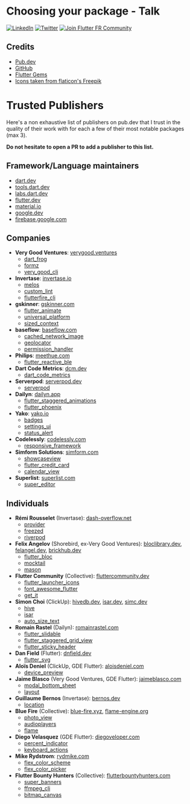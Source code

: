 # Choosing your package - Talk

[![LinkedIn](https://img.shields.io/badge/linkedin%20-%230077B5.svg?logo=linkedin&logoColor=white)](https://www.linkedin.com/in/guillaume2-roux/)
[![Twitter](https://img.shields.io/twitter/follow/TesteurManiak)](https://twitter.com/TesteurManiak)
[![Join Flutter FR Community](https://dcbadge.vercel.app/api/server/BCqyRcQ2ns?style=flat)](https://discord.gg/BCqyRcQ2ns)

## Credits

* [Pub.dev](https://pub.dev)
* [GitHub](https://github.com)
* [Flutter Gems](https://fluttergems.dev)
* [Icons taken from flaticon's Freepik](https://www.flaticon.com/authors/freepik)

# Trusted Publishers

Here's a non exhaustive list of publishers on pub.dev that I trust in the quality of their work with for each a few of their most notable packages (max 3).

**Do not hesitate to open a PR to add a publisher to this list.**

## Framework/Language maintainers

* [dart.dev](https://pub.dev/publishers/dart.dev/packages)
* [tools.dart.dev](https://pub.dev/publishers/tools.dart.dev/packages)
* [labs.dart.dev](https://pub.dev/publishers/labs.dart.dev/packages)
* [flutter.dev](https://pub.dev/publishers/flutter.dev/packages)
* [material.io](https://pub.dev/publishers/material.io/packages)
* [google.dev](https://pub.dev/publishers/google.dev/packages)
* [firebase.google.com](https://pub.dev/publishers/firebase.google.com/packages)

## Companies

* **Very Good Ventures**: [verygood.ventures](https://pub.dev/publishers/verygood.ventures/packages)
    * [dart_frog](https://pub.dev/packages/dart_frog)
    * [formz](https://pub.dev/packages/formz)
    * [very_good_cli](https://pub.dev/packages/very_good_cli)
* **Invertase**: [invertase.io](https://pub.dev/publishers/invertase.io/packages)
    * [melos](https://pub.dev/packages/melos)
    * [custom_lint](https://pub.dev/packages/custom_lint)
    * [flutterfire_cli](https://pub.dev/packages/flutterfire_cli)
* **gskinner**: [gskinner.com](https://pub.dev/publishers/gskinner.com/packages)
    * [flutter_animate](https://pub.dev/packages/flutter_animate)
    * [universal_platform](https://pub.dev/packages/universal_platform)
    * [sized_context](https://pub.dev/packages/sized_context)
* **baseflow**: [baseflow.com](https://pub.dev/publishers/baseflow.com/packages)
    * [cached_network_image](https://pub.dev/packages/cached_network_image)
    * [geolocator](https://pub.dev/packages/geolocator)
    * [permission_handler](https://pub.dev/packages/permission_handler)
* **Philips**: [meethue.com](https://pub.dev/publishers/meethue.com/packages)
    * [flutter_reactive_ble](https://pub.dev/packages/flutter_reactive_ble)
* **Dart Code Metrics**: [dcm.dev](https://pub.dev/publishers/dcm.dev/packages)
    * [dart_code_metrics](https://pub.dev/packages/dart_code_metrics)
* **Serverpod**: [serverpod.dev](https://pub.dev/publishers/serverpod.dev/packages)
    * [serverpod](https://pub.dev/packages/serverpod)
* **Dailyn**: [dailyn.app](https://pub.dev/publishers/dailyn.app/packages)
    * [flutter_staggered_animations](https://pub.dev/packages/flutter_staggered_animations)
    * [flutter_phoenix](https://pub.dev/packages/flutter_phoenix)
* **Yako**: [yako.io](https://pub.dev/publishers/yako.io/packages)
    * [badges](https://pub.dev/packages/badges)
    * [settings_ui](https://pub.dev/packages/settings_ui)
    * [status_alert](https://pub.dev/packages/status_alert)
* **Codelessly**: [codelessly.com](https://pub.dev/publishers/codelessly.com/packages)
    * [responsive_framework](https://pub.dev/packages/responsive_framework)
* **Simform Solutions**: [simform.com](https://pub.dev/publishers/simform.com/packages)
    * [showcaseview](https://pub.dev/packages/showcaseview)
    * [flutter_credit_card](https://pub.dev/packages/flutter_credit_card)
    * [calendar_view](https://pub.dev/packages/calendar_view)
* **Superlist**: [superlist.com](https://pub.dev/publishers/superlist.com/packages)
    * [super_editor](https://pub.dev/packages/super_editor)

## Individuals

* **Rémi Rousselet** (Invertase): [dash-overflow.net](https://pub.dev/publishers/dash-overflow.net/packages)
    * [provider](https://pub.dev/packages/provider)
    * [freezed](https://pub.dev/packages/freezed)
    * [riverpod](https://pub.dev/packages/riverpod)
* **Felix Angelov** (Shorebird, ex-Very Good Ventures): [bloclibrary.dev](https://pub.dev/publishers/bloclibrary.dev/packages), [felangel.dev](https://pub.dev/publishers/felangel.dev/packages), [brickhub.dev](https://pub.dev/publishers/brickhub.dev/packages)
    * [flutter_bloc](https://pub.dev/packages/flutter_bloc)
    * [mocktail](https://pub.dev/packages/mocktail)
    * [mason](https://pub.dev/packages/mason)
* **Flutter Community** (Collective): [fluttercommunity.dev](https://pub.dev/publishers/fluttercommunity.dev/packages)
    * [flutter_launcher_icons](https://pub.dev/packages/flutter_launcher_icons)
    * [font_awesome_flutter](https://pub.dev/packages/font_awesome_flutter)
    * [get_it](https://pub.dev/packages/get_it)
* **Simon Choi** (ClickUp): [hivedb.dev](https://pub.dev/publishers/hivedb.dev/packages), [isar.dev](https://pub.dev/publishers/isar.dev/packages), [simc.dev](https://pub.dev/publishers/simc.dev/packages)
    * [hive](https://pub.dev/packages/hive)
    * [isar](https://pub.dev/packages/isar)
    * [auto_size_text](https://pub.dev/packages/auto_size_text)
* **Romain Rastel** (Dailyn): [romainrastel.com](https://pub.dev/publishers/romainrastel.com/packages)
    * [flutter_slidable](https://pub.dev/packages/flutter_slidable)
    * [flutter_staggered_grid_view](https://pub.dev/packages/flutter_staggered_grid_view)
    * [flutter_sticky_header](https://pub.dev/packages/flutter_sticky_header)
* **Dan Field** (Flutter): [dnfield.dev](https://pub.dev/publishers/dnfield.dev/packages)
    * [flutter_svg](https://pub.dev/packages/flutter_svg)
* **Aloïs Deniel** (ClickUp, GDE Flutter): [aloisdeniel.com](https://pub.dev/publishers/aloisdeniel.com/packages)
    * [device_preview](https://pub.dev/packages/device_preview)
* **Jaime Blasco** (Very Good Ventures, GDE Flutter): [jaimeblasco.com](https://pub.dev/publishers/jaimeblasco.com/packages)
    * [modal_bottom_sheet](https://pub.dev/packages/modal_bottom_sheet)
    * [layout](https://pub.dev/packages/layout)
* **Guillaume Bernos** (Invertase): [bernos.dev](https://pub.dev/publishers/bernos.dev/packages)
    * [location](https://pub.dev/packages/location)
* **Blue Fire** (Collective): [blue-fire.xyz](https://pub.dev/publishers/blue-fire.xyz/packages), [flame-engine.org](https://pub.dev/publishers/flame-engine.org/packages)
    * [photo_view](https://pub.dev/packages/photo_view)
    * [audioplayers](https://pub.dev/packages/audioplayers)
    * [flame](https://pub.dev/packages/flame)
* **Diego Velasquez** (GDE Flutter): [diegoveloper.com](https://pub.dev/publishers/diegoveloper.com/packages)
    * [percent_indicator](https://pub.dev/packages/percent_indicator)
    * [keyboard_actions](https://pub.dev/packages/keyboard_actions)
* **Mike Rydstrom**: [rydmike.com](https://pub.dev/publishers/rydmike.com/packages)
    * [flex_color_scheme](https://pub.dev/packages/flex_color_scheme)
    * [flex_color_picker](https://pub.dev/packages/flex_color_picker)
* **Flutter Bounty Hunters** (Collective): [flutterbountyhunters.com](https://pub.dev/publishers/flutterbountyhunters.com/packages)
    * [super_banners](https://pub.dev/packages/super_banners)
    * [ffmpeg_cli](https://pub.dev/packages/ffmpeg_cli)
    * [bitmap_canvas](https://pub.dev/packages/bitmap_canvas)
